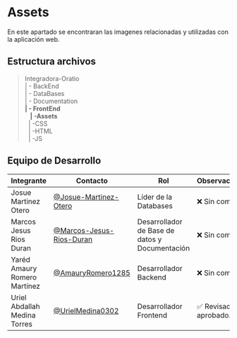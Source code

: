 # Assets
En este apartado se encontraran las imagenes relacionadas y utilizadas con la aplicación web.

## Estructura archivos


>Integradora-Oratio<br>
>| - BackEnd <br>
>| - DataBases <br>
>| - Documentation <br>
>**| - FrontEnd** <br>
>&nbsp;&nbsp; **| -Assets** <br>
>&nbsp;&nbsp;| -CSS<br>
>&nbsp;&nbsp;| -HTML<br>
>&nbsp;&nbsp;| -JS <br>

## Equipo de Desarrollo

|Integrante|Contacto|Rol|Observaciones|
|----------|--------|---|-------------|
|Josue Martinez Otero|[@Josue-Martinez-Otero](https://github.com/Josue-Martinez-Otero)|Líder de la Databases|❌ Sin comentar|
   |Marcos Jesus Rios Duran |[@Marcos-Jesus-Rios-Duran](https://github.com/Marcos-Jesus-Rios-Duran)|Desarrollador de Base de datos y Documentación|❌ Sin comentar|
   |Yaréd Amaury Romero Martínez|[@AmauryRomero1285](https://github.com/AmauryRomero1285)|Desarrollador Backend|❌ Sin comentar|
   |Uriel Abdallah Medina Torres |[@UrielMedina0302](https://github.com/UrielMedina0302)|Desarrollador Frontend|✅ Revisado y aprobado.|
